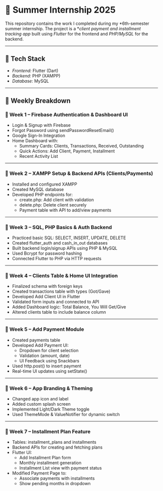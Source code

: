 # 💼 Summer Internship 2025

This repository contains the work I completed during my *6th-semester summer internship. The project is a **client payment and installment tracking app* built using *Flutter* for the frontend and *PHP/MySQL* for the backend. 

---

## 🚀 Tech Stack

- *Frontend:* Flutter (Dart)
- *Backend:* PHP (XAMPP)
- *Database:* MySQL

---

## 📅 Weekly Breakdown

### 📌 Week 1 – Firebase Authentication & Dashboard UI
- Login & Signup with Firebase
- Forgot Password using sendPasswordResetEmail()
- Google Sign-In Integration
- Home Dashboard with:
  - Summary Cards: Clients, Transactions, Received, Outstanding
  - Quick Actions: Add Client, Payment, Installment
  - Recent Activity List

---

### 📌 Week 2 – XAMPP Setup & Backend APIs (Clients/Payments)
- Installed and configured XAMPP
- Created MySQL database
- Developed PHP endpoints for:
  - create.php: Add client with validation
  - delete.php: Delete client securely
  - Payment table with API to add/view payments

---

### 📌 Week 3 – SQL, PHP Basics & Auth Backend
- Practiced basic SQL: SELECT, INSERT, UPDATE, DELETE
- Created flutter_auth and cash_in_out databases
- Built backend login/signup APIs using PHP & MySQL
- Used Bcrypt for password hashing
- Connected Flutter to PHP via HTTP requests

---

### 📌 Week 4 – Clients Table & Home UI Integration
- Finalized schema with foreign keys
- Created transactions table with types (Got/Gave)
- Developed Add Client UI in Flutter
- Validated form inputs and connected to API
- Added Dashboard logic: Total Balance, You Will Get/Give
- Altered clients table to include balance column

---

### 📌 Week 5 – Add Payment Module
- Created payments table
- Developed Add Payment UI:
  - Dropdown for client selection
  - Validation (amount, date)
  - UI Feedback using Snackbars
- Used http.post() to insert payment
- Real-time UI updates using setState()

---

### 📌 Week 6 – App Branding & Theming
- Changed app icon and label
- Added custom splash screen
- Implemented Light/Dark Theme toggle
- Used ThemeMode & ValueNotifier for dynamic switch

---

### 📌 Week 7 – Installment Plan Feature
- Tables: installment_plans and installments
- Backend APIs for creating and fetching plans
- Flutter UI:
  - Add Installment Plan form
  - Monthly installment generation
  - Installment List view with payment status
- Modified Payment Page to:
  - Associate payments with installments
  - Show pending months in dropdown
